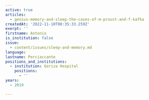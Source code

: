 ```yaml
---
active: true
articles:
  - genius-memory-and-sleep-the-cases-of-m-proust-and-f-kafka
createdAt: '2022-11-10T08:35:33.259Z'
exerpt: ''
firstname: Antonio
is_institution: false
issue:
  - content/issues/sleep-and-memory.md
language:
lastname: Perciaccante
positions_and_institutions:
  - institution: Goriza Hospital
    positions:
      - ''
years:
  - 2019

---
```

